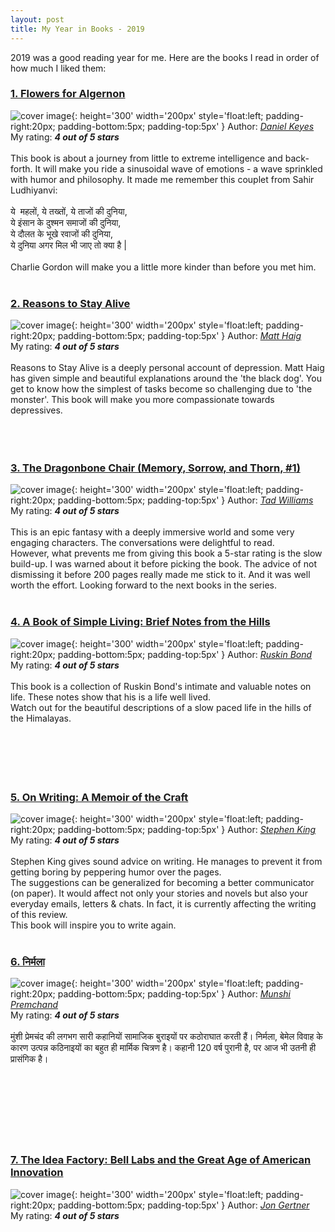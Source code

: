 ```yaml
---
layout: post
title: My Year in Books - 2019
---
```

2019 was a good reading year for me. Here are the books I read in order of how much I liked them:

### <a href='https://www.goodreads.com//book/show/36576608-flowers-for-algernon' target='_blank'>1. Flowers for Algernon</a>
![cover image](https://i.gr-assets.com/images/S/compressed.photo.goodreads.com/books/1510416245l/36576608.jpg){: height='300' width='200px' style='float:left; padding-right:20px; padding-bottom:5px; padding-top:5px' }
Author: <a href='https://www.goodreads.com//author/show/11072.Daniel_Keyes' target='_blank'>_Daniel Keyes_</a>
<br>
My rating: ___4 out of 5 stars___
<br><br>
This book is about a journey from little to extreme intelligence and back-forth. It will make you ride a sinusoidal wave of emotions - a wave sprinkled with humor and philosophy. It made me remember this couplet from Sahir Ludhiyanvi: <br/> <br/> ये  महलों, ये तख्तों, ये ताजों की दुनिया, <br/> ये इंसान के दुश्मन समाजों की दुनिया, <br/> ये दौलत के भूखे रवाजों की दुनिया, <br/> ये दुनिया अगर मिल भी जाए तो क्या है | <br/> <br/> Charlie Gordon will make you a little more kinder than before you met him.
<br><br>



### <a href='https://www.goodreads.com//book/show/25733573-reasons-to-stay-alive' target='_blank'>2. Reasons to Stay Alive</a>
![cover image](https://i.gr-assets.com/images/S/compressed.photo.goodreads.com/books/1453057036l/25733573.jpg){: height='300' width='200px' style='float:left; padding-right:20px; padding-bottom:5px; padding-top:5px' }
Author: <a href='https://www.goodreads.com//author/show/76360.Matt_Haig' target='_blank'>_Matt Haig_</a>
<br>
My rating: ___4 out of 5 stars___
<br><br>
Reasons to Stay Alive is a deeply personal account of depression. Matt Haig has given simple and beautiful explanations around the 'the black dog'. You get to know how the simplest of tasks become so challenging due to 'the monster'. This book will make you more compassionate towards depressives.
<br><br><br><br>



### <a href='https://www.goodreads.com//book/show/91981.The_Dragonbone_Chair' target='_blank'>3. The Dragonbone Chair (Memory, Sorrow, and Thorn, #1)</a>
![cover image](https://i.gr-assets.com/images/S/compressed.photo.goodreads.com/books/1477417642l/91981.jpg){: height='300' width='200px' style='float:left; padding-right:20px; padding-bottom:5px; padding-top:5px' }
Author: <a href='https://www.goodreads.com//author/show/6587.Tad_Williams' target='_blank'>_Tad Williams_</a>
<br>
My rating: ___4 out of 5 stars___
<br><br>
This is an epic fantasy with a deeply immersive world and some very engaging characters. The conversations were delightful to read. <br/> However, what prevents me from giving this book a 5-star rating is the slow build-up. I was warned about it before picking the book. The advice of not dismissing it before 200 pages really made me stick to it. And it was well worth the effort. Looking forward to the next books in the series.
<br><br>



### <a href='https://www.goodreads.com//book/show/25815381-a-book-of-simple-living' target='_blank'>4. A Book of Simple Living: Brief Notes from the Hills</a>
![cover image](https://i.gr-assets.com/images/S/compressed.photo.goodreads.com/books/1436955847l/25815381.jpg){: height='300' width='200px' style='float:left; padding-right:20px; padding-bottom:5px; padding-top:5px' }
Author: <a href='https://www.goodreads.com//author/show/46603.Ruskin_Bond' target='_blank'>_Ruskin Bond_</a>
<br>
My rating: ___4 out of 5 stars___
<br><br>
This book is a collection of Ruskin Bond's intimate and valuable notes on life. These notes show that his is a life well lived. <br/> Watch out for the beautiful descriptions of a slow paced life in the hills of the Himalayas.
<br><br><br><br><br><br>



### <a href='https://www.goodreads.com//book/show/11254937-on-writing' target='_blank'>5. On Writing: A Memoir of the Craft</a>
![cover image](https://i.gr-assets.com/images/S/compressed.photo.goodreads.com/books/1406409704l/11254937.jpg){: height='300' width='200px' style='float:left; padding-right:20px; padding-bottom:5px; padding-top:5px' }
Author: <a href='https://www.goodreads.com//author/show/3389.Stephen_King' target='_blank'>_Stephen King_</a>
<br>
My rating: ___4 out of 5 stars___
<br><br>
Stephen King gives sound advice on writing. He manages to prevent it from getting boring by peppering humor over the pages. <br/> The suggestions can be generalized for becoming a better communicator (on paper). It would affect not only your stories and novels but also your everyday emails, letters & chats. In fact, it is currently affecting the writing of this review. <br/> This book will inspire you to write again.
<br><br>



### <a href='https://www.goodreads.com//book/show/33208143' target='_blank'>6. निर्मला</a>
![cover image](https://i.gr-assets.com/images/S/compressed.photo.goodreads.com/books/1480590280l/33208143.jpg){: height='300' width='200px' style='float:left; padding-right:20px; padding-bottom:5px; padding-top:5px' }
Author: <a href='https://www.goodreads.com//author/show/5989103.Munshi_Premchand' target='_blank'>_Munshi Premchand_</a>
<br>
My rating: ___4 out of 5 stars___
<br><br>
मुंशी प्रेमचंद की लगभग सारी कहानियों सामाजिक बुराइयों पर कठोराघात करती हैं। निर्मला, बेमेल विवाह के कारण उत्पन्न कठिनाइयों का बहुत ही मार्मिक चित्रण है। कहानी 120 वर्ष पुरानी है, पर आज भी उतनी ही प्रासंगिक है।
<br><br><br><br><br><br><br><br>



### <a href='https://www.goodreads.com//book/show/11797471-the-idea-factory' target='_blank'>7. The Idea Factory: Bell Labs and the Great Age of American Innovation</a>
![cover image](https://i.gr-assets.com/images/S/compressed.photo.goodreads.com/books/1338504885l/11797471.jpg){: height='300' width='200px' style='float:left; padding-right:20px; padding-bottom:5px; padding-top:5px' }
Author: <a href='https://www.goodreads.com//author/show/5808423.Jon_Gertner' target='_blank'>_Jon Gertner_</a>
<br>
My rating: ___4 out of 5 stars___
<br><br>

<br><br><br><br><br><br><br><br>
